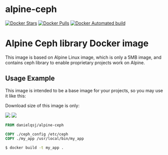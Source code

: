 # alpine-ceph
[![Docker Stars](https://img.shields.io/docker/stars/danielqsj/alpine-ceph.svg?style=flat)](https://hub.docker.com/r/danielqsj/alpine-ceph/)
[![Docker Pulls](https://img.shields.io/docker/pulls/danielqsj/alpine-ceph.svg?style=flat)](https://hub.docker.com/r/danielqsj/alpine-ceph/)
[![Docker Automated build](https://img.shields.io/docker/automated/danielqsj/alpine-ceph.svg?style=flat)](https://hub.docker.com/r/danielqsj/alpine-ceph/)

Alpine Ceph library Docker image
=========================================

This image is based on Alpine Linux image, which is only a 5MB image, and contains ceph library to enable
proprietary projects work on Alpine.

Usage Example
-------------

This image is intended to be a base image for your projects, so you may use it like this:

Download size of this image is only:

[![](https://images.microbadger.com/badges/version/danielqsj/alpine-ceph.svg)](https://microbadger.com/images/danielqsj/alpine-ceph "Get your own version badge on microbadger.com")
[![](https://images.microbadger.com/badges/image/danielqsj/alpine-ceph.svg)](https://microbadger.com/images/danielqsj/alpine-ceph "Get your own image badge on microbadger.com")

```Dockerfile
FROM danielqsj/alpine-ceph

COPY ./ceph_config /etc/ceph
COPY ./my_app /usr/local/bin/my_app
```

```sh
$ docker build -t my_app .
```
